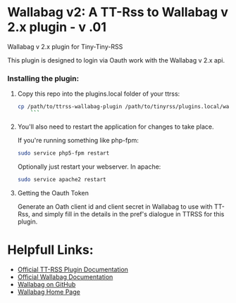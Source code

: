 Wallabag v2: A TT-Rss to Wallabag v 2.x plugin - v .01
=====================

Wallabag v 2.x plugin for Tiny-Tiny-RSS

This plugin is designed to login via Oauth work with the Wallabag v 2.x api.

### Installing the plugin:

1. Copy this repo into the plugins.local folder of your ttrss:  

	```bash
	cp /path/to/ttrss-wallabag-plugin /path/to/tinyrss/plugins.local/wallabag_v2
     	```
2. You'll also need to restart the application for changes to take place.  

	If you're running something like php-fpm:

	```bash
	sudo service php5-fpm restart
	```
     Optionally just restart your webserver. In apache:  
     
	```bash
	sudo service apache2 restart
	```

3. Getting the Oauth Token

     Generate an Oath client id and client secret in Wallabag to use with TT-Rss, and simply fill in the details in the pref's dialogue in TTRSS for this plugin.



# Helpfull Links:

* [Official TT-RSS Plugin Documentation](https://tt-rss.org/gitlab/fox/tt-rss/wikis/Plugins)
* [Official Wallabag Documentation](http://doc.wallabag.org/en/v2/)
* [Wallabag on GitHub](https://github.com/wallabag/wallabag)
* [Wallabag Home Page](https://www.wallabag.org/)
